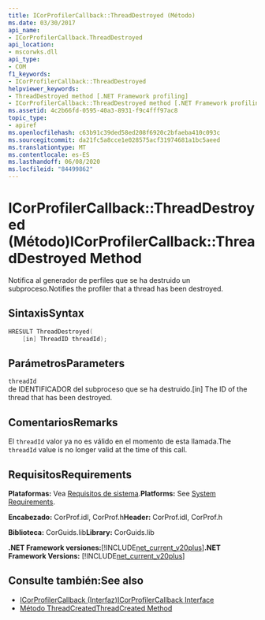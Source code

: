 ```yaml
---
title: ICorProfilerCallback::ThreadDestroyed (Método)
ms.date: 03/30/2017
api_name:
- ICorProfilerCallback.ThreadDestroyed
api_location:
- mscorwks.dll
api_type:
- COM
f1_keywords:
- ICorProfilerCallback::ThreadDestroyed
helpviewer_keywords:
- ThreadDestroyed method [.NET Framework profiling]
- ICorProfilerCallback::ThreadDestroyed method [.NET Framework profiling]
ms.assetid: 4c2b66fd-0595-40a3-8931-f9c4fff97ac8
topic_type:
- apiref
ms.openlocfilehash: c63b91c39ded58ed208f6920c2bfaeba410c093c
ms.sourcegitcommit: da21fc5a8cce1e028575acf31974681a1bc5aeed
ms.translationtype: MT
ms.contentlocale: es-ES
ms.lasthandoff: 06/08/2020
ms.locfileid: "84499862"
---
```

# <a name="icorprofilercallbackthreaddestroyed-method"></a><span data-ttu-id="3d86b-102">ICorProfilerCallback::ThreadDestroyed (Método)</span><span class="sxs-lookup"><span data-stu-id="3d86b-102">ICorProfilerCallback::ThreadDestroyed Method</span></span>
<span data-ttu-id="3d86b-103">Notifica al generador de perfiles que se ha destruido un subproceso.</span><span class="sxs-lookup"><span data-stu-id="3d86b-103">Notifies the profiler that a thread has been destroyed.</span></span>  
  
## <a name="syntax"></a><span data-ttu-id="3d86b-104">Sintaxis</span><span class="sxs-lookup"><span data-stu-id="3d86b-104">Syntax</span></span>  
  
```cpp  
HRESULT ThreadDestroyed(  
    [in] ThreadID threadId);  
```  
  
## <a name="parameters"></a><span data-ttu-id="3d86b-105">Parámetros</span><span class="sxs-lookup"><span data-stu-id="3d86b-105">Parameters</span></span>  
 `threadId`  
 <span data-ttu-id="3d86b-106">de IDENTIFICADOR del subproceso que se ha destruido.</span><span class="sxs-lookup"><span data-stu-id="3d86b-106">[in] The ID of the thread that has been destroyed.</span></span>  
  
## <a name="remarks"></a><span data-ttu-id="3d86b-107">Comentarios</span><span class="sxs-lookup"><span data-stu-id="3d86b-107">Remarks</span></span>  
 <span data-ttu-id="3d86b-108">El `threadId` valor ya no es válido en el momento de esta llamada.</span><span class="sxs-lookup"><span data-stu-id="3d86b-108">The `threadId` value is no longer valid at the time of this call.</span></span>  
  
## <a name="requirements"></a><span data-ttu-id="3d86b-109">Requisitos</span><span class="sxs-lookup"><span data-stu-id="3d86b-109">Requirements</span></span>  
 <span data-ttu-id="3d86b-110">**Plataformas:** Vea [Requisitos de sistema](../../get-started/system-requirements.md).</span><span class="sxs-lookup"><span data-stu-id="3d86b-110">**Platforms:** See [System Requirements](../../get-started/system-requirements.md).</span></span>  
  
 <span data-ttu-id="3d86b-111">**Encabezado:** CorProf.idl, CorProf.h</span><span class="sxs-lookup"><span data-stu-id="3d86b-111">**Header:** CorProf.idl, CorProf.h</span></span>  
  
 <span data-ttu-id="3d86b-112">**Biblioteca:** CorGuids.lib</span><span class="sxs-lookup"><span data-stu-id="3d86b-112">**Library:** CorGuids.lib</span></span>  
  
 <span data-ttu-id="3d86b-113">**.NET Framework versiones:**[!INCLUDE[net_current_v20plus](../../../../includes/net-current-v20plus-md.md)]</span><span class="sxs-lookup"><span data-stu-id="3d86b-113">**.NET Framework Versions:** [!INCLUDE[net_current_v20plus](../../../../includes/net-current-v20plus-md.md)]</span></span>  
  
## <a name="see-also"></a><span data-ttu-id="3d86b-114">Consulte también:</span><span class="sxs-lookup"><span data-stu-id="3d86b-114">See also</span></span>

- [<span data-ttu-id="3d86b-115">ICorProfilerCallback (Interfaz)</span><span class="sxs-lookup"><span data-stu-id="3d86b-115">ICorProfilerCallback Interface</span></span>](icorprofilercallback-interface.md)
- [<span data-ttu-id="3d86b-116">Método ThreadCreated</span><span class="sxs-lookup"><span data-stu-id="3d86b-116">ThreadCreated Method</span></span>](icorprofilercallback-threadcreated-method.md)
